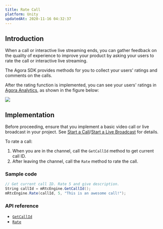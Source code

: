 ```yaml
---
title: Rate Call
platform: Unity
updatedAt: 2020-11-16 04:32:37
---
```

## Introduction

When a call or interactive live streaming ends, you can gather feedback on the quality of experience to improve your product by asking your users to rate the call or interactive live streaming.

The Agora SDK provides methods for you to collect your users' ratings and comments on the calls.

After the rating function is implemented, you can see your users' ratings in [Agora Analytics](./aa_guide), as shown in the figure below:

![](https://web-cdn.agora.io/docs-files/1545801217929)

## Implementation 

Before proceeding, ensure that you implement a basic video call or live broadcast in your project. See [Start a Call](start_call_unity)/[Start a Live Broadcast](start_live_unity) for details.

To rate a call:

1. When you are in the channel, call the `GetCallId` method to get current call ID. 
2. After leaving the channel, call the `Rate` method to rate the call.

### Sample code

```C#
// Get current call ID. Rate 5 and give description.
String callId = mRtcEngine.GetCallId();
mRtcEngine.Rate(callId, 5, "This is an awesome call!");
```

### API reference

- [`GetCallId`](./API%20Reference/unity/classagora__gaming__rtc_1_1_i_rtc_engine.html#ab6b0ec1b64c5c9ec417819af0c70385a)
- [`Rate`](./API%20Reference/unity/classagora__gaming__rtc_1_1_i_rtc_engine.html#a2de30387e035e21f20f5bf5aebc001f5)